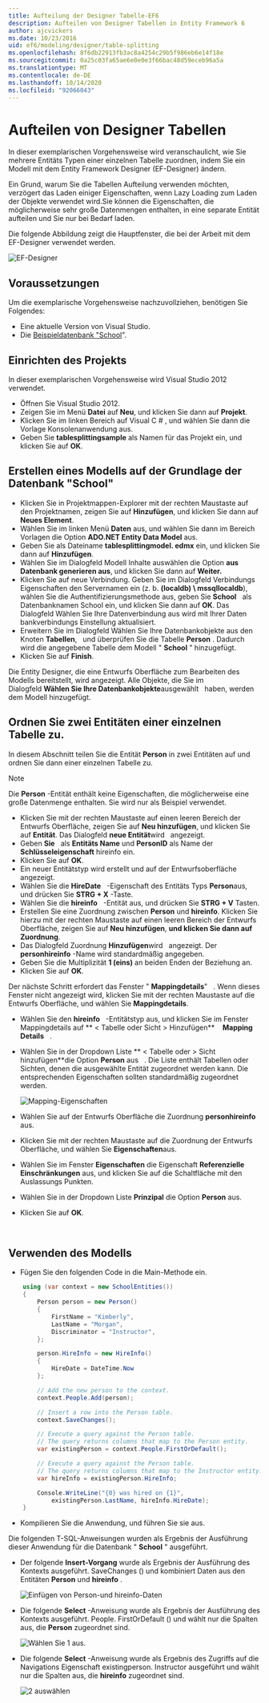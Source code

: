 ```yaml
---
title: Aufteilung der Designer Tabelle-EF6
description: Aufteilen von Designer Tabellen in Entity Framework 6
author: ajcvickers
ms.date: 10/23/2016
uid: ef6/modeling/designer/table-splitting
ms.openlocfilehash: 8f6db22913fb3ac8a4254c29b5f986eb6e14f18e
ms.sourcegitcommit: 0a25c03fa65ae6e0e0e3f66bac48d59eceb96a5a
ms.translationtype: MT
ms.contentlocale: de-DE
ms.lasthandoff: 10/14/2020
ms.locfileid: "92066043"
---
```

# <a name="designer-table-splitting"></a>Aufteilen von Designer Tabellen
In dieser exemplarischen Vorgehensweise wird veranschaulicht, wie Sie mehrere Entitäts Typen einer einzelnen Tabelle zuordnen, indem Sie ein Modell mit dem Entity Framework Designer (EF-Designer) ändern.

Ein Grund, warum Sie die Tabellen Aufteilung verwenden möchten, verzögert das Laden einiger Eigenschaften, wenn Lazy Loading zum Laden der Objekte verwendet wird.Sie können die Eigenschaften, die möglicherweise sehr große Datenmengen enthalten, in eine separate Entität aufteilen und Sie nur bei Bedarf laden.

Die folgende Abbildung zeigt die Hauptfenster, die bei der Arbeit mit dem EF-Designer verwendet werden.

![EF-Designer](~/ef6/media/efdesigner.png)

## <a name="prerequisites"></a>Voraussetzungen

Um die exemplarische Vorgehensweise nachzuvollziehen, benötigen Sie Folgendes:

- Eine aktuelle Version von Visual Studio.
- Die [Beispieldatenbank "School](xref:ef6/resources/school-database)".

## <a name="set-up-the-project"></a>Einrichten des Projekts

In dieser exemplarischen Vorgehensweise wird Visual Studio 2012 verwendet.

-   Öffnen Sie Visual Studio 2012.
-   Zeigen Sie im Menü **Datei** auf **Neu**, und klicken Sie dann auf **Projekt**.
-   Klicken Sie im linken Bereich auf Visual C \# , und wählen Sie dann die Vorlage Konsolenanwendung aus.
-   Geben Sie **tablesplittingsample** als Namen für das Projekt ein, und klicken Sie auf **OK**.

## <a name="create-a-model-based-on-the-school-database"></a>Erstellen eines Modells auf der Grundlage der Datenbank "School"

-   Klicken Sie in Projektmappen-Explorer mit der rechten Maustaste auf den Projektnamen, zeigen Sie auf **Hinzufügen**, und klicken Sie dann auf **Neues Element**.
-   Wählen Sie im linken Menü **Daten** aus, und wählen Sie dann im Bereich Vorlagen die Option **ADO.NET Entity Data Model** aus.
-   Geben Sie als Dateiname **tablesplittingmodel. edmx** ein, und klicken Sie dann auf **Hinzufügen**.
-   Wählen Sie im Dialogfeld Modell Inhalte auswählen die Option **aus Datenbank generieren aus**, und klicken Sie dann auf **Weiter.**
-   Klicken Sie auf neue Verbindung. Geben Sie im Dialogfeld Verbindungs Eigenschaften den Servernamen ein (z. b. **(localdb) \\ mssqllocaldb**), wählen Sie die Authentifizierungsmethode aus, geben Sie **School**   als Datenbanknamen School ein, und klicken Sie dann auf **OK**.
    Das Dialogfeld Wählen Sie Ihre Datenverbindung aus wird mit Ihrer Daten bankverbindungs Einstellung aktualisiert.
-   Erweitern Sie im Dialogfeld Wählen Sie Ihre Datenbankobjekte aus den Knoten **Tabellen**,   und überprüfen Sie die Tabelle **Person** . Dadurch wird die angegebene Tabelle dem Modell " **School** " hinzugefügt.
-   Klicken Sie auf **Finish**.

Die Entity Designer, die eine Entwurfs Oberfläche zum Bearbeiten des Modells bereitstellt, wird angezeigt. Alle Objekte, die Sie im Dialogfeld **Wählen Sie Ihre Datenbankobjekte**ausgewählt   haben, werden dem Modell hinzugefügt.

## <a name="map-two-entities-to-a-single-table"></a>Ordnen Sie zwei Entitäten einer einzelnen Tabelle zu.

In diesem Abschnitt teilen Sie die Entität **Person** in zwei Entitäten auf und ordnen Sie dann einer einzelnen Tabelle zu.

> [!NOTE]
> Die **Person** -Entität enthält keine Eigenschaften, die möglicherweise eine große Datenmenge enthalten. Sie wird nur als Beispiel verwendet.

-   Klicken Sie mit der rechten Maustaste auf einen leeren Bereich der Entwurfs Oberfläche, zeigen Sie auf **Neu hinzufügen**, und klicken Sie auf **Entität**.
    Das Dialogfeld **neue Entität**wird   angezeigt.
-   Geben **Sie**   als **Entitäts Name** und **PersonID** als Name der **Schlüsseleigenschaft** hireinfo ein.
-   Klicken Sie auf **OK**.
-   Ein neuer Entitätstyp wird erstellt und auf der Entwurfsoberfläche angezeigt.
-   Wählen Sie die **HireDate**   -Eigenschaft des Entitäts Typs **Person**aus,   und drücken Sie **STRG + X** -Taste.
-   Wählen Sie die **hireinfo**   -Entität aus, und drücken Sie **STRG + V** Tasten.
-   Erstellen Sie eine Zuordnung zwischen **Person** und **hireinfo**. Klicken Sie hierzu mit der rechten Maustaste auf einen leeren Bereich der Entwurfs Oberfläche, zeigen Sie auf **Neu hinzufügen**, **und klicken Sie dann auf Zuordnung**.
-   Das Dialogfeld Zuordnung **Hinzufügen**wird   angezeigt. Der **personhireinfo** -Name wird standardmäßig angegeben.
-   Geben Sie die Multiplizität **1 (eins)** an beiden Enden der Beziehung an.
-   Klicken Sie auf **OK**.

Der nächste Schritt erfordert das Fenster " **Mappingdetails**"   . Wenn dieses Fenster nicht angezeigt wird, klicken Sie mit der rechten Maustaste auf die Entwurfs Oberfläche, und wählen Sie **Mappingdetails**.

-   Wählen Sie den **hireinfo**   -Entitätstyp aus, und klicken Sie im Fenster Mappingdetails auf ** &lt; Tabelle oder Sicht &gt; Hinzufügen**    **Mapping Details**   .
-   Wählen Sie in der Dropdown Liste ** &lt; Tabelle oder &gt; Sicht hinzufügen**die Option **Person** aus   . Die Liste enthält Tabellen oder Sichten, denen die ausgewählte Entität zugeordnet werden kann.
    Die entsprechenden Eigenschaften sollten standardmäßig zugeordnet werden.

    ![Mapping-Eigenschaften](~/ef6/media/mapping.png)

-   Wählen Sie auf der Entwurfs Oberfläche die Zuordnung **personhireinfo** aus.
-   Klicken Sie mit der rechten Maustaste auf die Zuordnung der Entwurfs Oberfläche, und wählen Sie **Eigenschaften**aus.
-   Wählen Sie im Fenster **Eigenschaften** die Eigenschaft **Referenzielle Einschränkungen** aus, und klicken Sie auf die Schaltfläche mit den Auslassungs Punkten.
-   Wählen Sie in der Dropdown Liste **Prinzipal** die Option **Person** aus.
-   Klicken Sie auf **OK**.

 

## <a name="use-the-model"></a>Verwenden des Modells

-   Fügen Sie den folgenden Code in die Main-Methode ein.

``` csharp
    using (var context = new SchoolEntities())
    {
        Person person = new Person()
        {
            FirstName = "Kimberly",
            LastName = "Morgan",
            Discriminator = "Instructor",
        };

        person.HireInfo = new HireInfo()
        {
            HireDate = DateTime.Now
        };

        // Add the new person to the context.
        context.People.Add(person);

        // Insert a row into the Person table.  
        context.SaveChanges();

        // Execute a query against the Person table.
        // The query returns columns that map to the Person entity.
        var existingPerson = context.People.FirstOrDefault();

        // Execute a query against the Person table.
        // The query returns columns that map to the Instructor entity.
        var hireInfo = existingPerson.HireInfo;

        Console.WriteLine("{0} was hired on {1}",
            existingPerson.LastName, hireInfo.HireDate);
    }
```
-   Kompilieren Sie die Anwendung, und führen Sie sie aus.

Die folgenden T-SQL-Anweisungen wurden als Ergebnis der Ausführung dieser Anwendung für die Datenbank " **School** " ausgeführt. 

-   Der folgende **Insert-Vorgang** wurde als Ergebnis der Ausführung des Kontexts ausgeführt. SaveChanges () und kombiniert Daten aus den Entitäten **Person** und **hireinfo** .

    ![Einfügen von Person-und hireinfo-Daten](~/ef6/media/insert.png)

-   Die folgende **Select** -Anweisung wurde als Ergebnis der Ausführung des Kontexts ausgeführt. People. FirstOrDefault () und wählt nur die Spalten aus, die **Person** zugeordnet sind.

    ![Wählen Sie 1 aus.](~/ef6/media/select1.png)

-   Die folgende **Select** -Anweisung wurde als Ergebnis des Zugriffs auf die Navigations Eigenschaft existingperson. Instructor ausgeführt und wählt nur die Spalten aus, die **hireinfo** zugeordnet sind.

    ![2 auswählen](~/ef6/media/select2.png)
